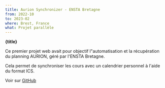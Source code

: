 ```yaml
---
title: Aurion Synchronizer - ENSTA Bretagne
from: 2022-10
to: 2023-02
where: Brest, France
what: Projet parallèle
---
```


**{title}**

Ce premier projet web avait pour objectif l"automatisation et la récupération du planning AURION, géré par l'ENSTA Bretagne.

Cela permet de synchroniser les cours avec un calendrier personnel à l'aide du format ICS.

Voir sur [GitHub](https://github.com/LBF38/planningAurion)
